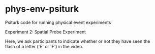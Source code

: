 # phys-env-psiturk
Psiturk code for running physical event experiments

Experiment 2: Spatial Probe Experiment

Here, we ask participants to indicate whether or not they have seen the flash of a letter ('E' or 'F') in the video. 
